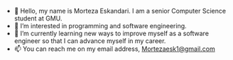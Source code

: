 - 👋 Hello, my name is Morteza Eskandari. I am a senior Computer Science student at GMU.
- 👀 I’m interested in programming and software engineering.
- 🌱 I’m currently learning new ways to improve myself as a software engineer so that I can advance myself in my career.
- 📫 You can reach me on my email address, Mortezaesk1@gmail.com
